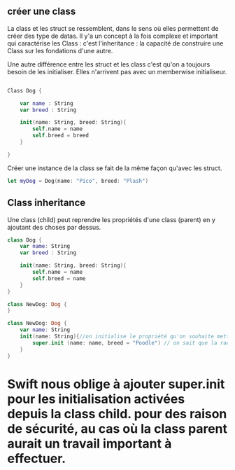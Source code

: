 ## créer une class 

La class et les struct se ressemblent, dans le sens où elles permettent de créer des type de datas.
Il y'a un concept à la fois complexe et important qui caractérise les Class : c'est l'inheritance : la capacité de construire une Class sur les fondations d'une autre. 

Une autre différence entre les struct et les class c'est qu'on a toujours besoin de les initialiser. Elles n'arrivent pas avec un memberwise initialiseur. 

``` swift

Class Dog {

    var name : String
    var breed : String

    init(name: String, breed: String){
        self.name = name
        self.breed = breed
    }

}

```
Créer une instance de la class se fait de la même façon qu'avec les struct. 

```Swift 
let myDog = Dog(name: "Pico", breed: "Plash")
```

## Class inheritance 

Une class (child) peut reprendre les propriétés d'une class (parent) en y ajoutant des choses par dessus. 

```Swift
class Dog {
    var name: String
    var breed : String

    init(name: String, breed: String){
        self.name = name
        self.breed = name
    }
}

class NewDog: Dog {
}

```
```Swift
class NewDog: Dog {
    var name: String
    init(name: String){//on initialise le propriété qu'on souhaite mettre { 
        super.init (name: name, breed = "Poodle") // on sait que la race du chien sera toujours Poodle, on va donc initialiser uniquement name pour changer le nom à chaque fois"
    }
}

```

# Swift nous oblige à ajouter super.init pour les initialisation activées depuis la class child. pour des raison de sécurité, au cas où la class parent aurait un travail important à effectuer. 